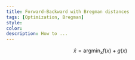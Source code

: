 ```yaml
---
title: Forward-Backward with Bregman distances
tags: [Optimization, Bregman]
style: 
color: 
description: How to ...
---
```


$$ \hat{x} = \mathrm{argmin}_x f(x) + g(x) $$